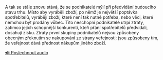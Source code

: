 
A tak se stále znovu stává, že se podnikatelé mýlí při předvídání budoucího stavu trhu. Místo aby vyráběli zboží, po němž je největší poptávka spotřebitelů, vyrábějí zboží, které není tak nutně potřeba, nebo věci, které nemohou být prodány vůbec. Tito neschopní podnikatelé utrpí ztráty, zatímco jejich schopnější konkurenti, kteří přání spotřebitelů předvídali, dosahují zisku. Ztráty první skupiny podnikatelů nejsou způsobeny obecným zřeknutím se nakupování ze strany veřejnosti; jsou způsobeny tím, že veřejnost dává přednost nákupům jiného zboží.

[🔊 Poslechnout audio](/data/7-paragraphs/audio/chapter_60/para_009-A-tak-se-stle-znovu-stv-e-se-podnikatel-ml.mp3)
